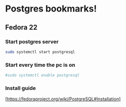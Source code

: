 # Postgres bookmarks!
## Fedora 22
### Start postgres server
```bash
sudo systemctl start postgresql
```
### Start every time the pc is on
```bash
#sudo systemctl enable postgresql
```
### Install guide
[https://fedoraproject.org/wiki/PostgreSQL#Installation]
